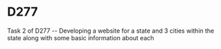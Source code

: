 # D277
Task 2 of D277 -- Developing a website for a state and 3 cities within the state along with some basic information about each
